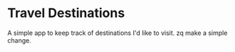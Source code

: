 # Travel Destinations

A simple app to keep track of destinations I'd like to visit.
zq make a simple change.